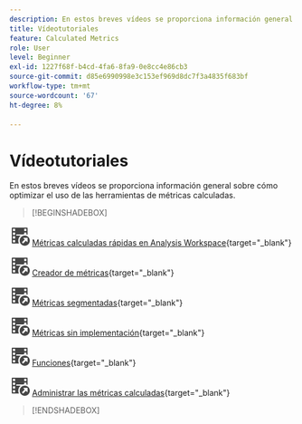 ```yaml
---
description: En estos breves vídeos se proporciona información general sobre cómo optimizar el uso de las herramientas de métricas calculadas.
title: Vídeotutoriales
feature: Calculated Metrics
role: User
level: Beginner
exl-id: 1227f68f-b4cd-4fa6-8fa9-0e8cc4e86cb3
source-git-commit: d85e6990998e3c153ef969d8dc7f3a4835f683bf
workflow-type: tm+mt
source-wordcount: '67'
ht-degree: 8%

---
```


# Vídeotutoriales

En estos breves vídeos se proporciona información general sobre cómo optimizar el uso de las herramientas de métricas calculadas.

>[!BEGINSHADEBOX]

![VideoCheckedOut](/help/assets/icons/VideoCheckedOut.svg) [Métricas calculadas rápidas en Analysis Workspace](https://experienceleague.adobe.com/docs/analytics-learn/tutorials/components/calculated-metrics/quick-calculated-metrics-in-analysis-workspace.html?lang=es){target="_blank"}

![VideoCheckedOut](/help/assets/icons/VideoCheckedOut.svg) [Creador de métricas](https://experienceleague.adobe.com/docs/analytics-learn/tutorials/components/calculated-metrics/calculated-metrics-metric-builder.html?lang=es){target="_blank"}

![VideoCheckedOut](/help/assets/icons/VideoCheckedOut.svg) [Métricas segmentadas](https://experienceleague.adobe.com/docs/analytics-learn/tutorials/components/calculated-metrics/calculated-metrics-segmented-metrics.html?lang=es){target="_blank"}

![VideoCheckedOut](/help/assets/icons/VideoCheckedOut.svg) [Métricas sin implementación](https://experienceleague.adobe.com/docs/analytics-learn/tutorials/components/calculated-metrics/calculated-metrics-implementationless-metrics.html?lang=es){target="_blank"}

![VideoCheckedOut](/help/assets/icons/VideoCheckedOut.svg) [Funciones](https://experienceleague.adobe.com/docs/analytics-learn/tutorials/components/calculated-metrics/calculated-metrics-functions.html?lang=es){target="_blank"}

![VideoCheckedOut](/help/assets/icons/VideoCheckedOut.svg) [Administrar las métricas calculadas](https://experienceleague.adobe.com/docs/analytics-learn/tutorials/components/calculated-metrics/manage-your-calculated-metrics.html?lang=es){target="_blank"}


>[!ENDSHADEBOX]
